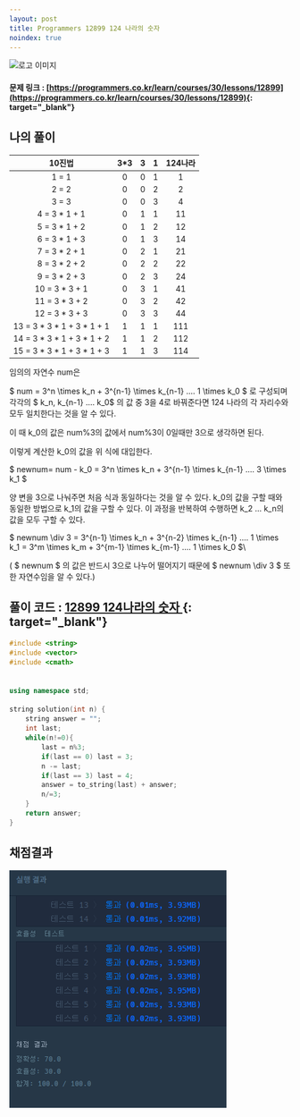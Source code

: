 ```yaml
---
layout: post
title: Programmers 12899 124 나라의 숫자
noindex: true
---
```


![로고 이미지](https://s3.ap-northeast-2.amazonaws.com/grepp-cloudfront/programmers_imgs/design/logo.jpg)

#### 문제 링크 : [https://programmers.co.kr/learn/courses/30/lessons/12899](https://programmers.co.kr/learn/courses/30/lessons/12899){: target="_blank"}


## 나의 풀이

|10진법|3*3|3|1|124나라|
|:-----:|:-----:|:-----:|:-----:|:-----:|
|1 = 1|0|0|1|1|
|2 = 2|0|0|2|2|
|3 = 3|0|0|3|4|
|4 = 3 * 1 + 1|0|1|1|11|
|5 = 3 * 1 + 2|0|1|2|12|
|6 = 3 * 1 + 3|0|1|3|14|
|7 = 3 * 2 + 1|0|2|1|21|
|8 = 3 * 2 + 2|0|2|2|22|
|9 = 3 * 2 + 3|0|2|3|24|
|10 = 3 * 3 + 1|0|3|1|41|
|11 = 3 * 3 + 2|0|3|2|42|
|12 = 3 * 3 + 3|0|3|3|44|
|13 = 3 * 3 * 1 + 3 * 1 + 1|1|1|1|111|
|14 = 3 * 3 * 1 + 3 * 1 + 2|1|1|2|112|
|15 = 3 * 3 * 1 + 3 * 1 + 3|1|1|3|114|

임의의 자연수 num은

$ num = 3^n \times k_n + 3^{n-1} \times k_{n-1}   ....  1 \times k_0 $ 로 구성되며 각각의 $ k_n, k_{n-1} .... k_0$ 의 값 중 3을 4로 바꿔준다면 124 나라의 각 자리수와 모두 일치한다는 것을 알 수 있다.

이 때 k_0의 값은 num%3의 값에서 num%3이 0일때만 3으로 생각하면 된다.

이렇게 계산한 k_0의 값을 위 식에 대입한다.

$ newnum= num - k_0 =  3^n \times k_n + 3^{n-1} \times k_{n-1} .... 3 \times k_1 $

양 변을 3으로 나눠주면 처음 식과 동일하다는 것을 알 수 있다. k_0의 값을 구할 때와 동일한 방법으로 k_1의 값을 구할 수 있다. 이 과정을 반복하여 수행하면 k_2 ... k_n의 값을 모두 구할 수 있다.

 $ newnum \div 3 =  3^{n-1} \times k_n + 3^{n-2} \times k_{n-1} .... 1 \times k_1 = 3^m \times k_m + 3^{m-1} \times k_{m-1} .... 1 \times k_0 $\

( $ newnum $ 의 값은 반드시 3으로 나누어 떨어지기 때문에 $ newnum \div 3 $ 또한 자연수임을 알 수 있다.)

## 풀이 코드 : [12899 124나라의 숫자 ](https://github.com/sun-pyo/algorithm/blob/main/programmers/124%EB%82%98%EB%9D%BC.cpp){: target="_blank"}

```c++
#include <string>
#include <vector>
#include <cmath>


using namespace std;

string solution(int n) {
    string answer = "";
    int last; 
    while(n!=0){
        last = n%3;
        if(last == 0) last = 3;
        n -= last;
        if(last == 3) last = 4;
        answer = to_string(last) + answer;
        n/=3;
    }
    return answer;
}
```





## 채점결과

![42587priter](\algorithm\img\12899_124world.PNG)